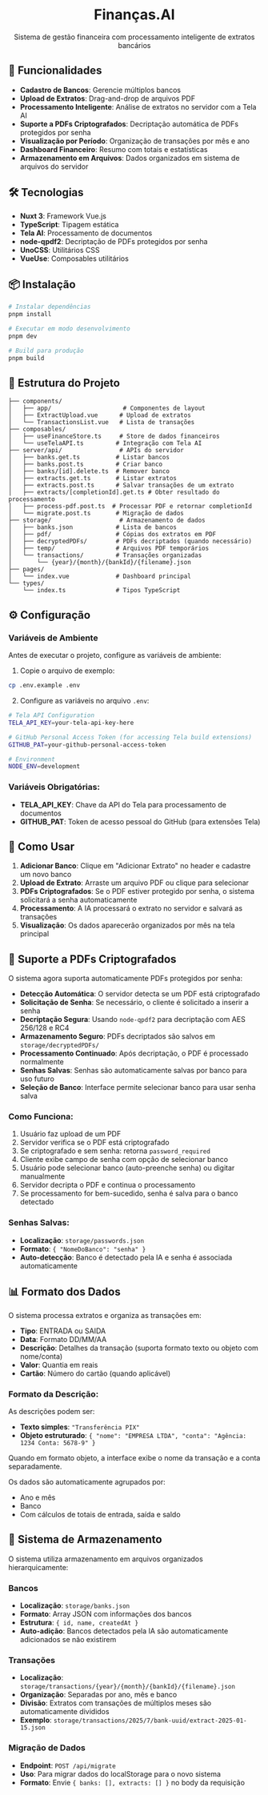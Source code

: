<div align=center>

# Finanças.AI

Sistema de gestão financeira com processamento inteligente de extratos bancários

</div>

## 🚀 Funcionalidades

- **Cadastro de Bancos**: Gerencie múltiplos bancos
- **Upload de Extratos**: Drag-and-drop de arquivos PDF
- **Processamento Inteligente**: Análise de extratos no servidor com a Tela AI
- **Suporte a PDFs Criptografados**: Decriptação automática de PDFs protegidos por senha
- **Visualização por Período**: Organização de transações por mês e ano
- **Dashboard Financeiro**: Resumo com totais e estatísticas
- **Armazenamento em Arquivos**: Dados organizados em sistema de arquivos do servidor

## 🛠️ Tecnologias

- **Nuxt 3**: Framework Vue.js
- **TypeScript**: Tipagem estática
- **Tela AI**: Processamento de documentos
- **node-qpdf2**: Decriptação de PDFs protegidos por senha
- **UnoCSS**: Utilitários CSS
- **VueUse**: Composables utilitários

## 📦 Instalação

```bash
# Instalar dependências
pnpm install

# Executar em modo desenvolvimento
pnpm dev

# Build para produção
pnpm build
```

## 📁 Estrutura do Projeto

```
├── components/
│   ├── app/                    # Componentes de layout
│   ├── ExtractUpload.vue      # Upload de extratos
│   └── TransactionsList.vue   # Lista de transações
├── composables/
│   ├── useFinanceStore.ts     # Store de dados financeiros
│   └── useTelaAPI.ts         # Integração com Tela AI
├── server/api/                # APIs do servidor
│   ├── banks.get.ts          # Listar bancos
│   ├── banks.post.ts         # Criar banco
│   ├── banks/[id].delete.ts  # Remover banco
│   ├── extracts.get.ts       # Listar extratos
│   ├── extracts.post.ts      # Salvar transações de um extrato
│   ├── extracts/[completionId].get.ts # Obter resultado do processamento
│   ├── process-pdf.post.ts  # Processar PDF e retornar completionId
│   └── migrate.post.ts       # Migração de dados
├── storage/                   # Armazenamento de dados
│   ├── banks.json            # Lista de bancos
│   ├── pdf/                  # Cópias dos extratos em PDF
│   ├── decryptedPDFs/        # PDFs decriptados (quando necessário)
│   ├── temp/                 # Arquivos PDF temporários
│   └── transactions/         # Transações organizadas
│       └── {year}/{month}/{bankId}/{filename}.json
├── pages/
│   └── index.vue             # Dashboard principal
└── types/
    └── index.ts              # Tipos TypeScript
```

## ⚙️ Configuração

### Variáveis de Ambiente

Antes de executar o projeto, configure as variáveis de ambiente:

1. Copie o arquivo de exemplo:
```bash
cp .env.example .env
```

2. Configure as variáveis no arquivo `.env`:
```bash
# Tela API Configuration
TELA_API_KEY=your-tela-api-key-here

# GitHub Personal Access Token (for accessing Tela build extensions)
GITHUB_PAT=your-github-personal-access-token

# Environment
NODE_ENV=development
```

### Variáveis Obrigatórias:
- **TELA_API_KEY**: Chave da API do Tela para processamento de documentos
- **GITHUB_PAT**: Token de acesso pessoal do GitHub (para extensões Tela)

## 🏦 Como Usar

1. **Adicionar Banco**: Clique em "Adicionar Extrato" no header e cadastre um novo banco
2. **Upload de Extrato**: Arraste um arquivo PDF ou clique para selecionar
3. **PDFs Criptografados**: Se o PDF estiver protegido por senha, o sistema solicitará a senha automaticamente
4. **Processamento**: A IA processará o extrato no servidor e salvará as transações
5. **Visualização**: Os dados aparecerão organizados por mês na tela principal

## 🔐 Suporte a PDFs Criptografados

O sistema agora suporta automaticamente PDFs protegidos por senha:

- **Detecção Automática**: O servidor detecta se um PDF está criptografado
- **Solicitação de Senha**: Se necessário, o cliente é solicitado a inserir a senha
- **Decriptação Segura**: Usando `node-qpdf2` para decriptação com AES 256/128 e RC4
- **Armazenamento Seguro**: PDFs decriptados são salvos em `storage/decryptedPDFs/`
- **Processamento Continuado**: Após decriptação, o PDF é processado normalmente
- **Senhas Salvas**: Senhas são automaticamente salvas por banco para uso futuro
- **Seleção de Banco**: Interface permite selecionar banco para usar senha salva

### Como Funciona:

1. Usuário faz upload de um PDF
2. Servidor verifica se o PDF está criptografado
3. Se criptografado e sem senha: retorna `password_required`
4. Cliente exibe campo de senha com opção de selecionar banco
5. Usuário pode selecionar banco (auto-preenche senha) ou digitar manualmente
6. Servidor decripta o PDF e continua o processamento
7. Se processamento for bem-sucedido, senha é salva para o banco detectado

### Senhas Salvas:
- **Localização**: `storage/passwords.json`
- **Formato**: `{ "NomeDoBanco": "senha" }`
- **Auto-detecção**: Banco é detectado pela IA e senha é associada automaticamente

## 📊 Formato dos Dados

O sistema processa extratos e organiza as transações em:
- **Tipo**: ENTRADA ou SAIDA
- **Data**: Formato DD/MM/AA
- **Descrição**: Detalhes da transação (suporta formato texto ou objeto com nome/conta)
- **Valor**: Quantia em reais
- **Cartão**: Número do cartão (quando aplicável)

### Formato da Descrição:
As descrições podem ser:
- **Texto simples**: `"Transferência PIX"`
- **Objeto estruturado**: `{ "nome": "EMPRESA LTDA", "conta": "Agência: 1234 Conta: 5678-9" }`

Quando em formato objeto, a interface exibe o nome da transação e a conta separadamente.

Os dados são automaticamente agrupados por:
- Ano e mês
- Banco
- Com cálculos de totais de entrada, saída e saldo

## 💾 Sistema de Armazenamento

O sistema utiliza armazenamento em arquivos organizados hierarquicamente:

### Bancos
- **Localização**: `storage/banks.json`
- **Formato**: Array JSON com informações dos bancos
- **Estrutura**: `{ id, name, createdAt }`
- **Auto-adição**: Bancos detectados pela IA são automaticamente adicionados se não existirem

### Transações
- **Localização**: `storage/transactions/{year}/{month}/{bankId}/{filename}.json`
- **Organização**: Separadas por ano, mês e banco
- **Divisão**: Extratos com transações de múltiplos meses são automaticamente divididos
- **Exemplo**: `storage/transactions/2025/7/bank-uuid/extract-2025-01-15.json`

### Migração de Dados
- **Endpoint**: `POST /api/migrate`
- **Uso**: Para migrar dados do localStorage para o novo sistema
- **Formato**: Envie `{ banks: [], extracts: [] }` no body da requisição
